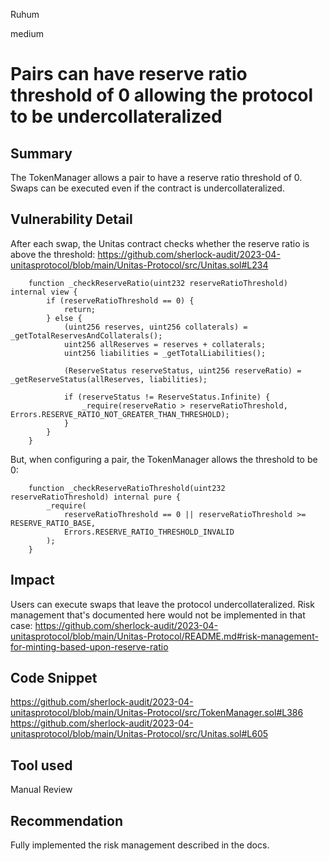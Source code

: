 Ruhum

medium

# Pairs can have reserve ratio threshold of 0 allowing the protocol to be undercollateralized

## Summary
The TokenManager allows a pair to have a reserve ratio threshold of 0. Swaps can be executed even if the contract is undercollateralized.

## Vulnerability Detail
After each swap, the Unitas contract checks whether the reserve ratio is above the threshold: https://github.com/sherlock-audit/2023-04-unitasprotocol/blob/main/Unitas-Protocol/src/Unitas.sol#L234

```sol
    function _checkReserveRatio(uint232 reserveRatioThreshold) internal view {
        if (reserveRatioThreshold == 0) {
            return;
        } else {
            (uint256 reserves, uint256 collaterals) = _getTotalReservesAndCollaterals();
            uint256 allReserves = reserves + collaterals;
            uint256 liabilities = _getTotalLiabilities();

            (ReserveStatus reserveStatus, uint256 reserveRatio) = _getReserveStatus(allReserves, liabilities);

            if (reserveStatus != ReserveStatus.Infinite) {
                _require(reserveRatio > reserveRatioThreshold, Errors.RESERVE_RATIO_NOT_GREATER_THAN_THRESHOLD);
            }
        }
    }
```

But, when configuring a pair, the TokenManager allows the threshold to be 0:
```sol
    function _checkReserveRatioThreshold(uint232 reserveRatioThreshold) internal pure {
        _require(
            reserveRatioThreshold == 0 || reserveRatioThreshold >= RESERVE_RATIO_BASE,
            Errors.RESERVE_RATIO_THRESHOLD_INVALID
        );
    }
```

## Impact
Users can execute swaps that leave the protocol undercollateralized. Risk management that's documented here would not be implemented in that case: https://github.com/sherlock-audit/2023-04-unitasprotocol/blob/main/Unitas-Protocol/README.md#risk-management-for-minting-based-upon-reserve-ratio

## Code Snippet
https://github.com/sherlock-audit/2023-04-unitasprotocol/blob/main/Unitas-Protocol/src/TokenManager.sol#L386
https://github.com/sherlock-audit/2023-04-unitasprotocol/blob/main/Unitas-Protocol/src/Unitas.sol#L605
## Tool used

Manual Review

## Recommendation
Fully implemented the risk management described in the docs.